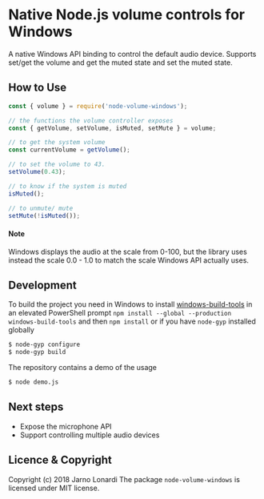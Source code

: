 # Native Node.js volume controls for Windows

A native Windows API binding to control the default audio device. Supports set/get the volume and get the muted state and set the muted state.

## How to Use
```javascript
const { volume } = require('node-volume-windows');

// the functions the volume controller exposes
const { getVolume, setVolume, isMuted, setMute } = volume;

// to get the system volume
const currentVolume = getVolume();

// to set the volume to 43.
setVolume(0.43);

// to know if the system is muted
isMuted();

// to unmute/ mute
setMute(!isMuted());
```
#### Note
Windows displays the audio at the scale from 0-100, but the library uses instead the scale 0.0 - 1.0 to match the scale Windows API actually uses.

## Development
To build the project you need in Windows to install [windows-build-tools](https://github.com/felixrieseberg/windows-build-tools) in an elevated PowerShell prompt `npm install --global --production windows-build-tools` and then `npm install` or if you have `node-gyp` installed globally
```bash
$ node-gyp configure
$ node-gyp build
```
The repository contains a demo of the usage
```bash
$ node demo.js
```


## Next steps
 - Expose the microphone API
 - Support controlling multiple audio devices

## Licence & Copyright
Copyright (c) 2018 Jarno Lonardi
The package `node-volume-windows` is licensed under MIT license.